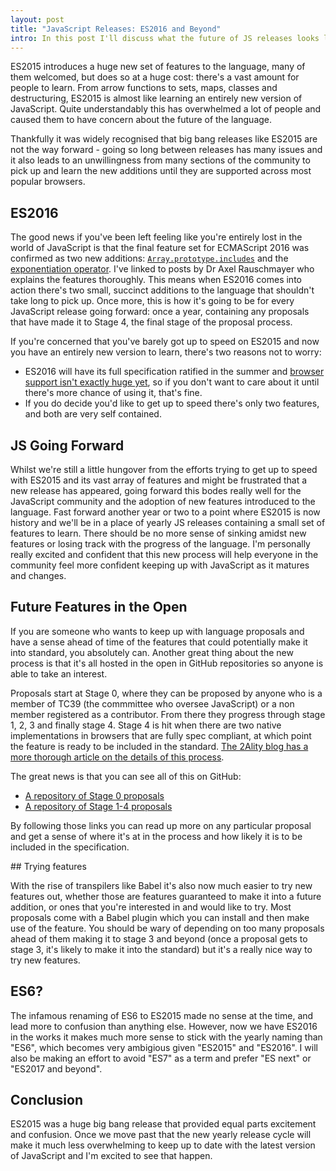 ```yaml
---
layout: post
title: "JavaScript Releases: ES2016 and Beyond"
intro: In this post I'll discuss what the future of JS releases looks like from an end user's point of view.
---
```


ES2015 introduces a huge new set of features to the language, many of them welcomed, but does so at a huge cost: there's a vast amount for people to learn. From arrow functions to sets, maps, classes and destructuring, ES2015 is almost like learning an entirely new version of JavaScript. Quite understandably this has overwhelmed a lot of people and caused them to have concern about the future of the language. 

Thankfully it was widely recognised that big bang releases like ES2015 are not the way forward - going so long between releases has many issues and it also leads to an unwillingness from many sections of the community to pick up and learn the new additions until they are supported across most popular browsers.

## ES2016

The good news if you've been left feeling like you're entirely lost in the world of JavaScript is that the final feature set for ECMAScript 2016 was confirmed as two new additions: [`Array.prototype.includes`](http://www.2ality.com/2016/02/array-prototype-includes.html) and the [exponentiation operator](http://www.2ality.com/2016/02/exponentiation-operator.html). I've linked to posts by Dr Axel Rauschmayer who explains the features thoroughly. This means when ES2016 comes into action there's two small, succinct additions to the language that shouldn't take long to pick up. Once more, this is how it's going to be for every JavaScript release going forward: once a year, containing any proposals that have made it to Stage 4, the final stage of the proposal process.

If you're concerned that you've barely got up to speed on ES2015 and now you have an entirely new version to learn, there's two reasons not to worry:

- ES2016 will have its full specification ratified in the summer and [browser support isn't exactly huge yet](http://kangax.github.io/compat-table/esnext/), so if you don't want to care about it until there's more chance of using it, that's fine.
- If you do decide you'd like to get up to speed there's only two features, and both are very self contained.	

## JS Going Forward

Whilst we're still a little hungover from the efforts trying to get up to speed with ES2015 and its vast array of features and might be frustrated that a new release has appeared, going forward this bodes really well for the JavaScript community and the adoption of new features introduced to the language. Fast forward another year or two to a point where ES2015 is now history and we'll be in a place of yearly JS releases containing a small set of features to learn. There should be no more sense of sinking amidst new features or losing track with the progress of the language. I'm personally really excited and confident that this new process will help everyone in the community feel more confident keeping up with JavaScript as it matures and changes.

## Future Features in the Open

If you are someone who wants to keep up with language proposals and have a sense ahead of time of the features that could potentially make it into standard, you absolutely can. Another great thing about the new process is that it's all hosted in the open in GitHub repositories so anyone is able to take an interest. 

Proposals start at Stage 0, where they can be proposed by anyone who is a member of TC39 (the commmittee who oversee JavaScript) or a non member registered as a contributor. From there they progress through stage 1, 2, 3 and finally stage 4. Stage 4 is hit when there are two native implementations in browsers that are fully spec compliant, at which point the feature is ready to be included in the standard. [The 2Ality blog has a more thorough article on the details of this process](http://www.2ality.com/2015/11/tc39-process.html).

The great news is that you can see all of this on GitHub:

- [A repository of Stage 0 proposals](https://github.com/tc39/ecma262/blob/master/stage0.md)
- [A repository of Stage 1-4 proposals](https://github.com/tc39/ecma262/blob/master/README.md)

By following those links you can read up more on any particular proposal and get a sense of where it's at in the process and how likely it is to be included in the specification.

## Trying features

With the rise of transpilers like Babel it's also now much easier to try new features out, whether those are features guaranteed to make it into a future addition, or ones that you're interested in and would like to try. Most proposals come with a Babel plugin which you can install and then make use of the feature. You should be wary of depending on too many proposals ahead of them making it to stage 3 and beyond (once a proposal gets to stage 3, it's likely to make it into the standard) but it's a really nice way to try new features.

## ES6?

The infamous renaming of ES6 to ES2015 made no sense at the time, and lead more to confusion than anything else. However, now we have ES2016 in the works it makes much more sense to stick with the yearly naming than "ES6", which becomes very ambigious given "ES2015" and "ES2016". I will also be making an effort to avoid "ES7" as a term and prefer "ES next" or "ES2017 and beyond".

## Conclusion

ES2015 was a huge big bang release that provided equal parts excitement and confusion. Once we move past that the new yearly release cycle will make it much less overwhelming to keep up to date with the latest version of JavaScript and I'm excited to see that happen.
